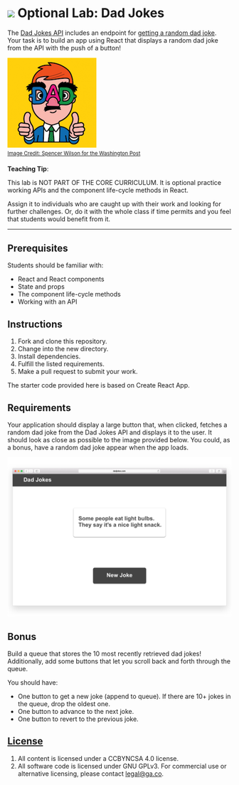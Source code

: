 # ![](https://ga-dash.s3.amazonaws.com/production/assets/logo-9f88ae6c9c3871690e33280fcf557f33.png) Optional Lab: Dad Jokes 


The [Dad Jokes API](https://icanhazdadjoke.com/api) includes an endpoint for [getting a random dad joke](https://icanhazdadjoke.com/api#fetch-a-random-dad-joke). Your task is to build an app using React that displays a random dad joke from the API with the push of a button!

![Dad wearing Groucho glasses](./assets/dad-joke.png)<br>
<sup> [Image Credit: Spencer Wilson for the Washington Post](https://www.washingtonpost.com/news/arts-and-entertainment/wp/2016/06/17/did-you-get-your-hair-cut-readers-share-their-favorite-ridiculously-awful-dad-jokes/?noredirect=on&utm_term=.297ac211fffc) <sup>


<aside class="notes">

**Teaching Tip**:

This lab is NOT PART OF THE CORE CURRICULUM. It is optional practice working APIs and the component life-cycle methods in React. 

Assign it to individuals who are caught up with their work and looking for further challenges. Or, do it with the whole class if time permits and you feel that students would benefit from it.

</aside>

---

## Prerequisites

Students should be familiar with: 

-   React and React components
-   State and props
-   The component life-cycle methods
-   Working with an API

## Instructions

1.  Fork and clone this repository.
1.  Change into the new directory.
1.  Install dependencies.
1.  Fulfill the listed requirements.
1.  Make a pull request to submit your work.

The starter code provided here is based on Create React App. 

## Requirements

Your application should display a large button that, when clicked, fetches a random dad joke from the Dad Jokes API and displays it to the user. It should look as close as possible to the image provided below. You could, as a bonus, have a random dad joke appear when the app loads.

![Dad Jokes app mock](./assets/dad-jokes.png)

## Bonus

Build a queue that stores the 10 most recently retrieved dad jokes! Additionally, add some buttons that let you scroll back and forth through the queue.

You should have:

* One button to get a new joke (append to queue). If there are 10+ jokes in the queue, drop the oldest one.
* One button to advance to the next joke.
* One button to revert to the previous joke.

## [License](LICENSE)

1.  All content is licensed under a CC­BY­NC­SA 4.0 license.
1.  All software code is licensed under GNU GPLv3. For commercial use or
    alternative licensing, please contact legal@ga.co.
